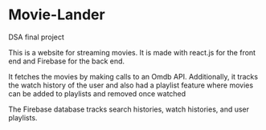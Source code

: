 # Movie-Lander
DSA final project

This is a website for streaming movies. It is made with react.js for the front end and Firebase for the back end. 

It fetches the movies by making calls to an Omdb API. Additionally, it tracks the watch history of the user and also had a playlist feature where movies can be added to playlists and removed once watched

The Firebase database tracks search histories, watch histories, and user playlists.

